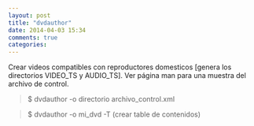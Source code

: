 ```yaml
---
layout: post
title: "dvdauthor"
date: 2014-04-03 15:34
comments: true
categories: 
---
```

Crear videos compatibles con reproductores domesticos [genera los directorios VIDEO_TS y AUDIO_TS]. Ver página man para una muestra del archivo de control.

>$ dvdauthor -o directorio archivo_control.xml

>$ dvdauthor -o mi_dvd -T (crear table de contenidos)

